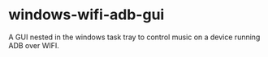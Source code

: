 # windows-wifi-adb-gui
A GUI nested in the windows task tray to control music on a device running ADB over WIFI.

